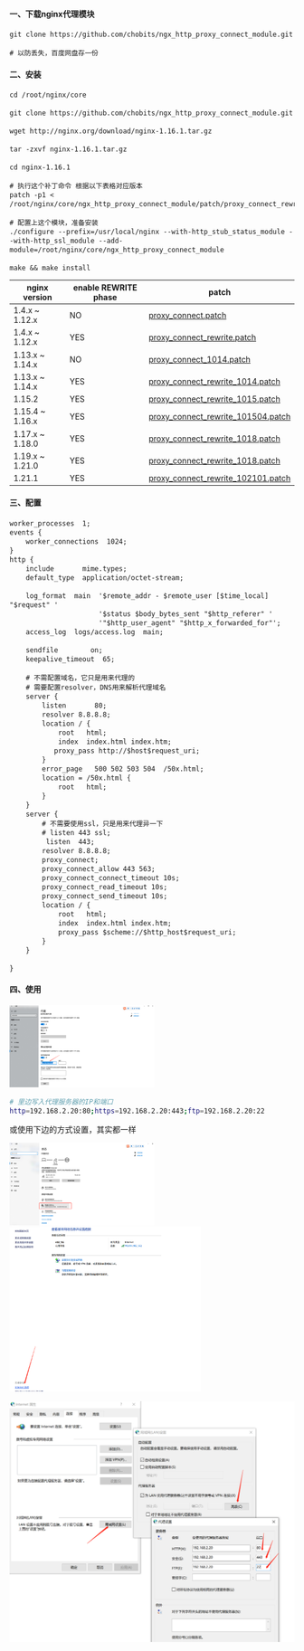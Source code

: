 #### 一、下载nginx代理模块

```shell
git clone https://github.com/chobits/ngx_http_proxy_connect_module.git

# 以防丢失，百度网盘存一份

```

#### 二、安装

```shell
cd /root/nginx/core

git clone https://github.com/chobits/ngx_http_proxy_connect_module.git

wget http://nginx.org/download/nginx-1.16.1.tar.gz

tar -zxvf nginx-1.16.1.tar.gz

cd nginx-1.16.1

# 执行这个补丁命令 根据以下表格对应版本
patch -p1 < /root/nginx/core/ngx_http_proxy_connect_module/patch/proxy_connect_rewrite_101504.patch

# 配置上这个模块，准备安装
./configure --prefix=/usr/local/nginx --with-http_stub_status_module --with-http_ssl_module --add-module=/root/nginx/core/ngx_http_proxy_connect_module

make && make install
```

| nginx version   | enable REWRITE phase | patch                                                        |
| --------------- | -------------------- | ------------------------------------------------------------ |
| 1.4.x ~ 1.12.x  | NO                   | [proxy_connect.patch](https://github.com/chobits/ngx_http_proxy_connect_module/blob/master/patch/proxy_connect.patch) |
| 1.4.x ~ 1.12.x  | YES                  | [proxy_connect_rewrite.patch](https://github.com/chobits/ngx_http_proxy_connect_module/blob/master/patch/proxy_connect_rewrite.patch) |
| 1.13.x ~ 1.14.x | NO                   | [proxy_connect_1014.patch](https://github.com/chobits/ngx_http_proxy_connect_module/blob/master/patch/proxy_connect_1014.patch) |
| 1.13.x ~ 1.14.x | YES                  | [proxy_connect_rewrite_1014.patch](https://github.com/chobits/ngx_http_proxy_connect_module/blob/master/patch/proxy_connect_rewrite_1014.patch) |
| 1.15.2          | YES                  | [proxy_connect_rewrite_1015.patch](https://github.com/chobits/ngx_http_proxy_connect_module/blob/master/patch/proxy_connect_rewrite_1015.patch) |
| 1.15.4 ~ 1.16.x | YES                  | [proxy_connect_rewrite_101504.patch](https://github.com/chobits/ngx_http_proxy_connect_module/blob/master/patch/proxy_connect_rewrite_101504.patch) |
| 1.17.x ~ 1.18.0 | YES                  | [proxy_connect_rewrite_1018.patch](https://github.com/chobits/ngx_http_proxy_connect_module/blob/master/patch/proxy_connect_rewrite_1018.patch) |
| 1.19.x ~ 1.21.0 | YES                  | [proxy_connect_rewrite_1018.patch](https://github.com/chobits/ngx_http_proxy_connect_module/blob/master/patch/proxy_connect_rewrite_1018.patch) |
| 1.21.1          | YES                  | [proxy_connect_rewrite_102101.patch](https://github.com/chobits/ngx_http_proxy_connect_module/blob/master/patch/proxy_connect_rewrite_102101.patch) |

#### 三、配置

```nginx
worker_processes  1;
events {
    worker_connections  1024;
}
http {
    include       mime.types;
    default_type  application/octet-stream;

    log_format  main  '$remote_addr - $remote_user [$time_local] "$request" '
                      '$status $body_bytes_sent "$http_referer" '
                      '"$http_user_agent" "$http_x_forwarded_for"';
    access_log  logs/access.log  main;

    sendfile        on;
    keepalive_timeout  65;
	
    # 不需配置域名，它只是用来代理的
    # 需要配置resolver，DNS用来解析代理域名
    server {
        listen       80;
	    resolver 8.8.8.8;
        location / {
            root   html;
            index  index.html index.htm;
		   proxy_pass http://$host$request_uri;
        }
        error_page   500 502 503 504  /50x.html;
        location = /50x.html {
            root   html;
        }
    }
    server {
        # 不需要使用ssl，只是用来代理异一下
        # listen 443 ssl;
         listen  443;
		resolver 8.8.8.8;
		proxy_connect;
		proxy_connect_allow 443 563;
		proxy_connect_connect_timeout 10s;
		proxy_connect_read_timeout 10s;
		proxy_connect_send_timeout 10s;
        location / {
            root   html;
            index  index.html index.htm;
        	proxy_pass $scheme://$http_host$request_uri;
		}
    }

}

```

#### 四、使用

<img src="05正向代理（翻墙）/image-20220627214953495.png" alt="image-20220627214953495" style="zoom:25%;" />

```sh
# 里边写入代理服务器的IP和端口
http=192.168.2.20:80;https=192.168.2.20:443;ftp=192.168.2.20:22
```

或使用下边的方式设置，其实都一样

<img src="05正向代理（翻墙）/image-20220627215139734.png" alt="image-20220627215139734" style="zoom: 25%;" />

<img src="05正向代理（翻墙）/image-20220627215215358.png" alt="image-20220627215215358" style="zoom: 33%;" />



![image-20220627215327377](05正向代理（翻墙）/image-20220627215327377.png)






